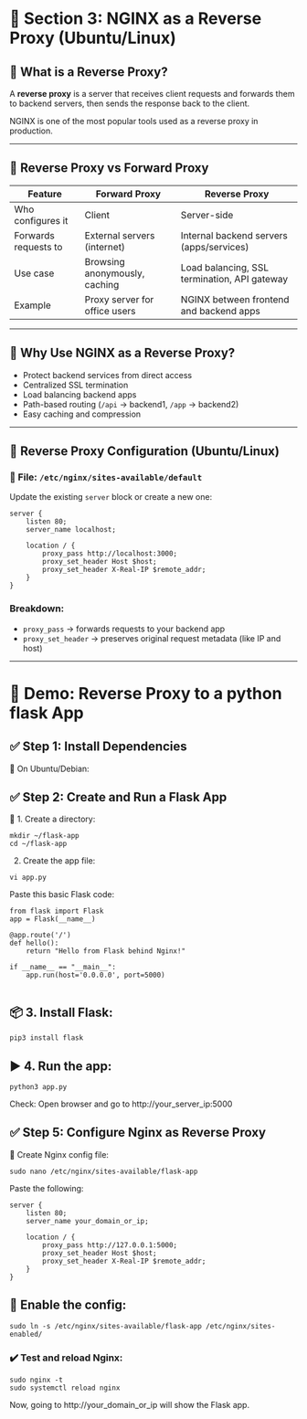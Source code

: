 # 🔁 Section 3: NGINX as a Reverse Proxy (Ubuntu/Linux)

## 🧠 What is a Reverse Proxy?

A **reverse proxy** is a server that receives client requests and forwards them to backend servers, then sends the response back to the client.

NGINX is one of the most popular tools used as a reverse proxy in production.

---

## 🔄 Reverse Proxy vs Forward Proxy

| Feature         | Forward Proxy                       | Reverse Proxy                           |
|-----------------|--------------------------------------|------------------------------------------|
| Who configures it | Client                              | Server-side                              |
| Forwards requests to | External servers (internet)         | Internal backend servers (apps/services) |
| Use case         | Browsing anonymously, caching       | Load balancing, SSL termination, API gateway |
| Example          | Proxy server for office users       | NGINX between frontend and backend apps  |

---

## 📌 Why Use NGINX as a Reverse Proxy?

- Protect backend services from direct access
- Centralized SSL termination
- Load balancing backend apps
- Path-based routing (`/api` → backend1, `/app` → backend2)
- Easy caching and compression

---

## 📝 Reverse Proxy Configuration (Ubuntu/Linux)

### 🔧 File: `/etc/nginx/sites-available/default`

Update the existing `server` block or create a new one:

```nginx
server {
    listen 80;
    server_name localhost;

    location / {
        proxy_pass http://localhost:3000;
        proxy_set_header Host $host;
        proxy_set_header X-Real-IP $remote_addr;
    }
}
```

### Breakdown:
- `proxy_pass` → forwards requests to your backend app
- `proxy_set_header` → preserves original request metadata (like IP and host)

---


# 🧪 Demo: Reverse Proxy to a python flask App

## ✅ Step 1: Install Dependencies

📍 On Ubuntu/Debian:

## ✅ Step 2: Create and Run a Flask App

📁 1. Create a directory:

```
mkdir ~/flask-app
cd ~/flask-app
```

2. Create the app file:

```
vi app.py
```

Paste this basic Flask code:

```
from flask import Flask
app = Flask(__name__)

@app.route('/')
def hello():
    return "Hello from Flask behind Nginx!"

if __name__ == "__main__":
    app.run(host='0.0.0.0', port=5000)


```

## 📦 3. Install Flask:

```pip3 install flask```

## ▶️ 4. Run the app:
```
python3 app.py
```

Check: Open browser and go to http://your_server_ip:5000


## ✅ Step 5: Configure Nginx as Reverse Proxy
📝 Create Nginx config file:
```
sudo nano /etc/nginx/sites-available/flask-app
```

Paste the following:

```
server {
    listen 80;
    server_name your_domain_or_ip;

    location / {
        proxy_pass http://127.0.0.1:5000;
        proxy_set_header Host $host;
        proxy_set_header X-Real-IP $remote_addr;
    }
}
```

## 🔗 Enable the config:

```
sudo ln -s /etc/nginx/sites-available/flask-app /etc/nginx/sites-enabled/ 
```

### ✔️ Test and reload Nginx:

```
sudo nginx -t
sudo systemctl reload nginx
```

Now, going to http://your_domain_or_ip will show the Flask app.